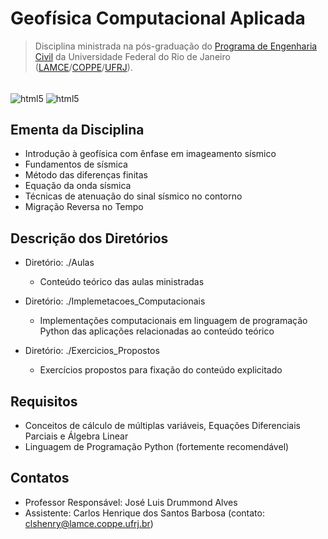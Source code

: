 # Geofísica Computacional Aplicada

> Disciplina ministrada na pós-graduação do [Programa de Engenharia Civil](http://www.coc.ufrj.br/pt/) da Universidade Federal do Rio de Janeiro ([LAMCE](http://www.lamce.coppe.ufrj.br/)/[COPPE](https://coppe.ufrj.br/)/[UFRJ](https://ufrj.br/)).

<div style="display: inline_block"><br/>
<img align="center" alt="html5" src="https://img.shields.io/badge/Python-14354C?style=for-the-badge&logo=python&logoColor=white">
<img align="center" alt="html5" src="https://img.shields.io/badge/Made%20with-Jupyter-orange?style=for-the-badge&logo=Jupyter">
</div>

## Ementa da Disciplina
   + Introdução à geofísica com ênfase em imageamento sísmico
   + Fundamentos de sísmica
   + Método das diferenças finitas
   + Equação da onda sísmica
   + Técnicas de atenuação do sinal sísmico no contorno
   + Migração Reversa no Tempo

## Descrição dos Diretórios
   + Diretório: ./Aulas
      + Conteúdo teórico das aulas ministradas
        
   + Diretório: ./Implemetacoes_Computacionais
     + Implementações computacionais em linguagem de programação Python das aplicações relacionadas ao conteúdo teórico
       
   + Diretório: ./Exercicios_Propostos
      + Exercícios propostos para fixação do conteúdo explicitado

## Requisitos
   + Conceitos de cálculo de múltiplas variáveis, Equações Diferenciais Parciais e Álgebra Linear
   + Linguagem de Programação Python (fortemente recomendável)

## Contatos
   + Professor Responsável: José Luis Drummond Alves
   + Assistente: Carlos Henrique dos Santos Barbosa (contato: clshenry@lamce.coppe.ufrj.br)
